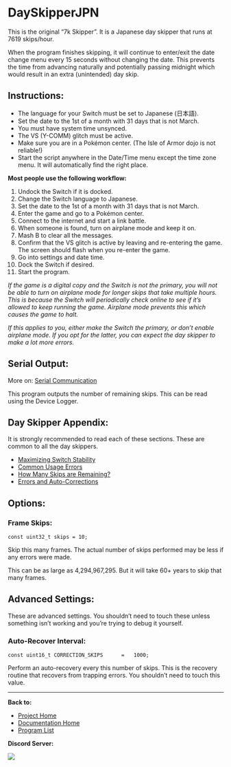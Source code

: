 # DaySkipperJPN

This is the original “7k Skipper”. It is a Japanese day skipper that runs at 7619 skips/hour.

When the program finishes skipping, it will continue to enter/exit the date change menu every 15 seconds without changing the date. This prevents the time from advancing naturally and potentially passing midnight which would result in an extra (unintended) day skip.

## Instructions:
- The language for your Switch must be set to Japanese (日本語).
- Set the date to the 1st of a month with 31 days that is not March.
- You must have system time unsynced.
- The VS (Y-COMM) glitch must be active.
- Make sure you are in a Pokémon center. (The Isle of Armor dojo is not reliable!)
- Start the script anywhere in the Date/Time menu except the time zone menu. It will automatically find the right place.

**Most people use the following workflow:**
1. Undock the Switch if it is docked.
2. Change the Switch language to Japanese.
3. Set the date to the 1st of a month with 31 days that is not March.
4. Enter the game and go to a Pokémon center.
5. Connect to the internet and start a link battle.
6. When someone is found, turn on airplane mode and keep it on.
7. Mash B to clear all the messages.
8. Confirm that the VS glitch is active by leaving and re-entering the game. The screen should flash when you re-enter the game.
9. Go into settings and date time.
10. Dock the Switch if desired.
11. Start the program.

*If the game is a digital copy and the Switch is not the primary, you will not be able to turn on airplane mode for longer skips that take multiple hours. This is because the Switch will periodically check online to see if it’s allowed to keep running the game. Airplane mode prevents this which causes the game to halt.*

*If this applies to you, either make the Switch the primary, or don’t enable airplane mode. If you opt for the latter, you can expect the day skipper to make a lot more errors.*

## Serial Output:

More on: [Serial Communication](../SerialCommunication.md)

This program outputs the number of remaining skips. This can be read using the Device Logger.

## Day Skipper Appendix:

It is strongly recommended to read each of these sections. These are common to all the day skippers.
- [Maximizing Switch Stability](../Appendix/MaximizingSwitchStability.md)
- [Common Usage Errors](../Appendix/DaySkippers.md#common-usage-errors)
- [How Many Skips are Remaining?](../Appendix/DaySkippers.md#how-many-skips-are-remaining)
- [Errors and Auto-Corrections](../Appendix/DaySkippers.md#errors-and-auto-corrections)

## Options:

### Frame Skips:
```
const uint32_t skips = 10;
```
Skip this many frames. The actual number of skips performed may be less if any errors were made.

This can be as large as 4,294,967,295. But it will take 60+ years to skip that many frames.

## Advanced Settings:

These are advanced settings. You shouldn’t need to touch these unless something isn’t working and you’re trying to debug it yourself.

### Auto-Recover Interval:
```
const uint16_t CORRECTION_SKIPS      =   1000;
```
Perform an auto-recovery every this number of skips. This is the recovery routine that recovers from trapping errors. You shouldn’t need to touch this value.





<hr>

**Back to:**
- [Project Home](/README.md)
- [Documentation Home](/Documentation/README.md)
- [Program List](/Documentation/ProgramList.md)

**Discord Server:** 

[<img src="https://canary.discordapp.com/api/guilds/695809740428673034/widget.png?style=banner2">](https://discord.gg/cQ4gWxN)

